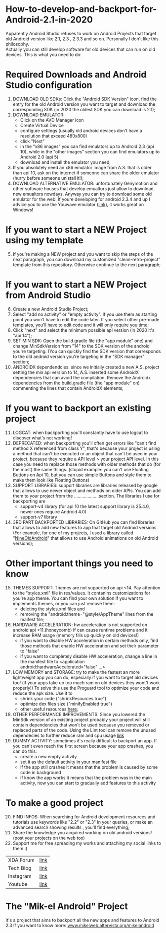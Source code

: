 # How-to-develop-and-backport-for-Android-2.1-in-2020

Apparently Android Studio refuses to work on Android Projects that target old Android version like 2.1, 2.3 , 2.3.3 and so on.
Personally I don't like this philosophy.  
Actually you can still develop software for old devices that can run on old devices.
This is what you need to do:

# Required Downloads and Android Studio configuration
1) DOWNLOAD OLD SDKs: Click the "Android SDK Version" icon, find the entry for the old Android version you want to target and download the corresponding SDK (in 2020 the oldest SDK you can download is 2.1);
2) DOWNLOAD EMULATOR:
   * Click on the AVD Manager icon
   * Create Virtual Device
   * configure settings (usually old android devices don't have a resolution that exceed 480x800)
   * click "Next"
   * in the "x86 images" you can find emulators up to Android 2.3 (api 10), while in the "other images" section you can find emulators up to Android 2.0 (api 5)
   * download and install the emulator you need;
3) If you absolutely need an x86 emulator image from A.S. that is older than api 10, ask on the internet if someone can share the older emulator (hurry before someone unistall it!);
4) DOWNLOAD ALTERNATIVE EMULATOR: unfortunately Genymotion and other software houses that develop emualtors just allow to download new emualtors nowdays. Anyway you can try to download some old emulator for the web. If youre developing for android 2.3.4 and up I advice you to use the Youwave emulator ([link][youwave]), it works great on Windows!

# If you want to start a NEW Project using my template
5) If you're making a NEW project and you want to skip the steps of the next paragraph, you can download my customized "clean-retro-project" template from this repository. Otherwise continue to the next paragraph;

# If you want to start a NEW Project from Android Studio
6) Create a new Android Studio Project;
7) Select "add no activity" or "empty activity". If you use them as starting point you won't have to edit the code later. If you select other pre-made templates, you'll have to edit code and it will only require you time;
8) Click "next" and select the minimum possible api version (in 2020 it's "api 14");
9) SET MIN SDK: Open the build.gradle file (the "app module" one) and change MinSdkVersion from "14" to the SDK version of the android you're targeting. (You can quickly find the SDK version that corresponds to the old android version you're targeting in the "SDK manager" section;
10) ANDROIDX dependendcies: since we initially created a new A.S. project setting the min api version to 14, A.S. inserted some AndroidX dependencies that can avoid the compilation. Remove the Androidx dependencies from the build.gradle file (the "app module" on) commenting the lines that contain AndroidX elements;

# If you want to backport an existing project
11) LOGCAT: when backporting you'll constantly have to use logcat to discover what's not working!  
12) DEPRECATED: when backporting you'll often get errors like "can't find method X referenced from class Y", that's because your project is using a method that can't be executed or an object that can't be used in your project, because they require a API level > your project API level. In this case you need to replace those methods with older methods that do (for the most) the same things.
(stupid example: you can't use Floating Buttons on Api 10, but you can use simple Buttons and style them to make them look like Floating Buttons)   
13) SUPPORT LIBRARIES: support libraries are libraries released by google that allows to use newer object and methods on older APIs.
You can add them to your project from the ....................section.
The libraries I use for backporting are
    * support-v4 library (for api 10 the latest support library is 25.4.0, newer ones require Android 4.0)
    * support-v7 library
14) 3RD PART BACKPORTED LIBRARIES: On GitHub you can find libraries that allows to add new features to app that target old Android versions.
(For example, for one of my projects, I used a library called "[NineOldAndroid][nineold]" that allows to use Android animations on old Android versions);

# Other important things you need to know
15) THEMES SUPPORT: Themes are not supported on api <14.
Pay attention to the "styles.xml" file in res/values. It contanins customizations for you're app theme.
You can find your own solution if you want to implements themes, or you can just remove them:
    * deleting the styles.xml files and
    * removing the "android:theme="@style/AppTheme" lines from the maifest file;
16) HARDWARE ACCELERATION: hw acceleration is not supported on android api <11.(honeycomb)
If can cause runtime problems and it increase RAM usage (memory fills up quickly on old devices!)
    * if you want to disable HW acceleration in certain methods only, find those methods that enable HW acceleration and set their parameter to "false" 
    * if you want to completely disable HW acceleration, change a line in the manifest file to <application android:hardwareAccelerated="false" ...>
17) LOW MEMORY and STORAGE: try to make the fastest an more lightweight app you can do, especially if you want to target old devices too! (if your apps take up too much ram on old devices they wont't work properly!)
To solve this use the Proguard tool to optimize your code and reduce the apk size. Use it to
    * shrink your code ("shrinkResources true") 
    * optimize dex files size ("minifyEnabled true")
    * other useful resources [here][apksize];
18) OTHER PERFORMANCE IMPROVEMENTS: Since you lowered the MinSdk version of an existing project probably your project will still contain dependencies that won't be used because you removed or replaced parts of the code.
Using the Lint tool can remove the unused dependecies to further reduce ram and cpu usage [link][removedep]
19) DUMMY ACTIVITY: sometimes it's really difficult to backport an app. If you can't even reach the first screen because your app crashes, you can do this:
    * create a new empty activity
    * set it as the default activity in your manifest file
    * if the app still crashes it means that the problem is caused by some code in background
    * if know the app works it means that the problem was in the main activity, now you can start to gradually add features to this activity 
  
# To make a good project
20) FIND INFOS: When searching for Android development resources and tutorials use keywords like "2.2" or "2.3" in your queries, or make an advanced search showing results , you'll find everything;
21) Share the knowledge you acquired working on old android versions! (post your projects on the web too)
22) Support me for free spreading my works and attaching my social links to them :)

|  |  |
| ------ | ------ |
| XDA Forum | [link][xda] |
| Tech Blog | [link][cam] |
| Instagram | [link][insta] |
| Youtube | [link][yt] |

# The "Mik-el Android" Project
It's a project that aims to backport all the new apps and features to Android 2.3
If you want to know more: www.mikelweb.altervista.org/mikelandroid

[xda]: <http://bit.ly/2NBnhqB>
[insta]: <http://bit.ly/mikel_insta>
[yt]: <http://bit.ly/mikel_YT>
[cam]:<https://cam.tv/mik_el_tech>
[hwaccel]:<https://developer.android.com/guide/topics/graphics/hardware-accel>
[reducedex]:<https://medium.com/vectorly/how-we-reduced-our-app-size-by-72-c2471ba75954>
[removedep]:<https://stackoverflow.com/questions/19379517/how-to-find-remove-unused-dependencies-in-gradle>

[youwave]: <https://youwave.en.uptodown.com/windows/download/41816>
[nineold]:<https://github.com/JakeWharton/NineOldAndroids/>
[apksize]:<https://www.slideshare.net/PareshMayani/generating-efficient-apkbyreducingsizeandimprovingperformance>
